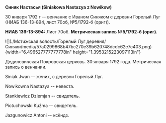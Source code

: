 **Синяк Настасья (Siniakowa Nastazya z Nowikow)**

30 января 1792 г -- венчание с Иваном Синяком с деревни Горелый Луг
(НИАБ 136-13-894, лист 70об, №5/1792-б (ориг)).

**НИАБ 136-13-894:** Лист 70об. **Метрическая запись №5/1792-б (ориг).**

![](./Мстижская волость/Горелый Луг деревня/Синяки/media/57a0299868b47bc270e39b620748dcdc62e7c403.png){width="6.496527777777778in"
height="1.3953215223097113in"}

Дедиловичская Покровская церковь. 30 января 1792 года. Метрическая
запись о венчании.

Siniak Jwan -- жених, с деревни Горелый Луг.

Nowikowna Nastazya -- невеста.

Stankiewicz Dziemjan -- свидетель.

Piotuchowski Kuźma -- свидетель.

Jazgunowicz Antoni -- ксёндз.
